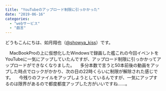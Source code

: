 ```yaml
---
title: "YouTubeのアップロード制限に引っかかった"
date: "2019-06-16"
categories: 
  - "webサービス"
  - "戯言"
---
```


どうもこんにちは、如月翔也（[@showya\_kiss](http://twitter.com/showya_kiss)）です。

　MacBookProの上に仮想化したWindowsで録画した艦これの今回イベントをYouTubeに一気にアップしていたんですが、アップロード制限に引っかかってアップロードができなくなりました。 　多分本数で言うと50本前後の動画をアップした時点でロックがかかり、次の日の22時くらいに制限が解除された感じです。 　今残りのファイルをアップしようとしているんですが、一気にアップするのは限界があるので都度都度アップした方がいいですね……。
